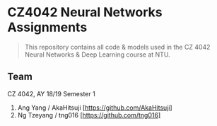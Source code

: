 # CZ4042 Neural Networks Assignments

> This repository contains all code & models used in the CZ 4042 Neural Networks & Deep Learning course at NTU.

## Team

CZ 4042, AY 18/19 Semester 1

1. Ang Yang / AkaHitsuji [https://github.com/AkaHitsuji]
2. Ng Tzeyang / tng016 [https://github.com/tng016]
